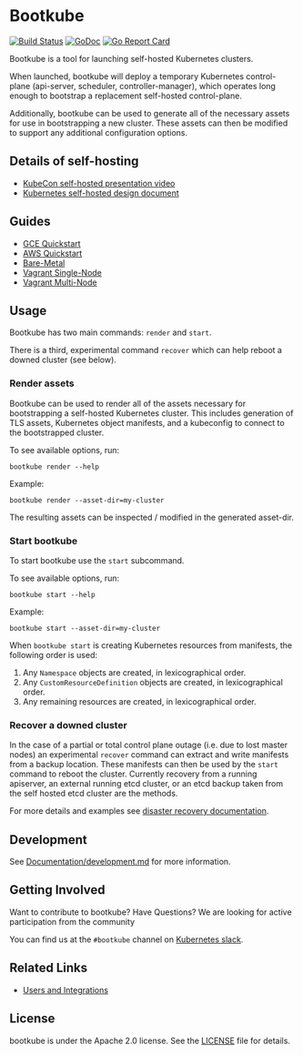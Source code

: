 # Bootkube  

[![Build Status](https://travis-ci.org/charter-se/bootkube.svg?branch=master)](https://travis-ci.org/charter-se/bootkube)
[![GoDoc](https://godoc.org/github.com/charter-se/bootkube?status.svg)](https://godoc.org/github.com/charter-se/bootkube)
[![Go Report Card](https://goreportcard.com/badge/github.com/charter-se/bootkube)](https://goreportcard.com/report/github.com/charter-se/bootkube)

Bootkube is a tool for launching self-hosted Kubernetes clusters.

When launched, bootkube will deploy a temporary Kubernetes control-plane (api-server, scheduler, controller-manager), which operates long enough to bootstrap a replacement self-hosted control-plane.

Additionally, bootkube can be used to generate all of the necessary assets for use in bootstrapping a new cluster. These assets can then be modified to support any additional configuration options.

## Details of self-hosting

* [KubeCon self-hosted presentation video](https://www.youtube.com/watch?v=EbNxGK9MwN4)
* [Kubernetes self-hosted design document](https://github.com/kubernetes/community/blob/master/contributors/design-proposals/cluster-lifecycle/self-hosted-kubernetes.md)

## Guides

* [GCE Quickstart](hack/quickstart/quickstart-gce.md)
* [AWS Quickstart](hack/quickstart/quickstart-aws.md)
* [Bare-Metal](https://github.com/coreos/matchbox/tree/master/examples/terraform/bootkube-install)
* [Vagrant Single-Node](hack/single-node/README.md)
* [Vagrant Multi-Node](hack/multi-node/README.md)

## Usage

Bootkube has two main commands: `render` and `start`.

There is a third, experimental command `recover` which can help reboot a downed cluster (see below).

### Render assets

Bootkube can be used to render all of the assets necessary for bootstrapping a self-hosted Kubernetes cluster. This includes generation of TLS assets, Kubernetes object manifests, and a kubeconfig to connect to the bootstrapped cluster.

To see available options, run:

```
bootkube render --help
```

Example:

```
bootkube render --asset-dir=my-cluster
```

The resulting assets can be inspected / modified in the generated asset-dir.

### Start bootkube

To start bootkube use the `start` subcommand.

To see available options, run:

```
bootkube start --help
```

Example:

```
bootkube start --asset-dir=my-cluster
```

When `bootkube start` is creating Kubernetes resources from manifests, the following order is used:
1. Any `Namespace` objects are created, in lexicographical order.
1. Any `CustomResourceDefinition` objects are created, in lexicographical order.
1. Any remaining resources are created, in lexicographical order.

### Recover a downed cluster

In the case of a partial or total control plane outage (i.e. due to lost master nodes) an experimental `recover` command can extract and write manifests from a backup location. These manifests can then be used by the `start` command to reboot the cluster. Currently recovery from a running apiserver, an external running etcd cluster, or an etcd backup taken from the self hosted etcd cluster are the methods.

For more details and examples see [disaster recovery documentation](Documentation/disaster-recovery.md).

## Development

See [Documentation/development.md](Documentation/development.md) for more information.

## Getting Involved

Want to contribute to bootkube? Have Questions? We are looking for active participation from the community

You can find us at the `#bootkube` channel on [Kubernetes slack][slack].

## Related Links

* [Users and Integrations](Documentation/users-integrations.md)

## License

bootkube is under the Apache 2.0 license. See the [LICENSE](LICENSE) file for details.

[slack]: https://github.com/kubernetes/community/tree/master/communication#social-media
